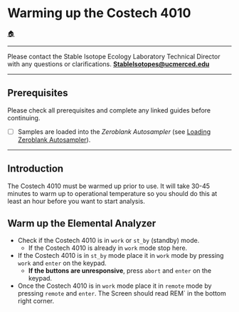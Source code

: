 # Warming up the Costech 4010

[🏠](../README.md)

***

Please contact the Stable Isotope Ecology Laboratory Technical Director with any questions or clarifications. **StableIsotopes@ucmerced.edu**

***

## Prerequisites

Please check all prerequisites and complete any linked guides before continuing.

- [ ] Samples are loaded into the *Zeroblank Autosampler* (see [Loading Zeroblank Autosampler](../costech_EA/EA_zeroblank.md)). 

*** 

## Introduction

The Costech 4010 must be warmed up prior to use. It will take 30-45 minutes to warm up to operational temperature so you should do this at least an hour before you want to start analysis.

## Warm up the Elemental Analyzer

* Check if the Costech 4010 is in `work` or `st_by` (standby) mode.
    * If the Costech 4010 is already in `work` mode stop here. 
* If the Costech 4010 is in `st_by` mode place it in `work` mode by pressing `work` and `enter` on the keypad.
    * **If the buttons are unresponsive**, press `abort` and `enter` on the keypad.
* Once the Costech 4010 is in `work` mode place it in `remote` mode by pressing `remote` and `enter`. The Screen should read REM` in the bottom right corner.